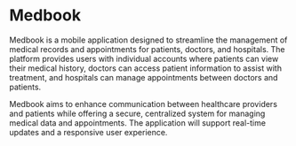 # Medbook

Medbook is a mobile application designed to streamline the management of medical records and appointments for patients, doctors, and hospitals. The platform provides users with individual accounts where patients can view their medical history, doctors can access patient information to assist with treatment, and hospitals can manage appointments between doctors and patients.

Medbook aims to enhance communication between healthcare providers and patients while offering a secure, centralized system for managing medical data and appointments. The application will support real-time updates and a responsive user experience.
